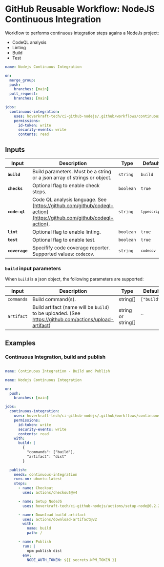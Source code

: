 <!-- start title -->

# GitHub Reusable Workflow: NodeJS Continuous Integration

<!-- end title -->
<!-- start description -->

Workflow to performs continuous integration steps agains a NodeJs project:

- CodeQL analysis
- Linting
- Build
- Test

<!-- end description -->
<!-- start contents -->
<!-- end contents -->
<!-- start usage -->

```yaml
name: Nodejs Continuous Integration

on:
  merge_group:
  push:
    branches: [main]
  pull_request:
    branches: [main]

jobs:
  continuous-integration:
    uses: hoverkraft-tech/ci-github-nodejs/.github/workflows/continuous-integration.yml@0.4.0
    permissions:
      id-token: write
      security-events: write
      contents: read
```

<!-- end usage -->
<!-- start secrets -->
<!-- end secrets -->
<!-- start inputs -->

## Inputs

| **Input**                 | **Description**                                                                                                    | **Type**             | **Default**               | **Required** |
| ------------------------- | ------------------------------------------------------------------------------------------------------------------ | -------------------- | ------------------------- | ------------ |
| **<code>build</code>**    | Build parameters. Must be a string or a json array of strings or object.                                           | <code>string</code>  | <code>build</code>        | **false**    |
| **<code>checks</code>**   | Optional flag to enable check steps.                                                                               | <code>boolean</code> | <code>true</code>         | **false**    |
| **<code>code-ql</code>**  | Code QL analysis language. See [https://github.com/github/codeql-action](https://github.com/github/codeql-action). | <code>string</code>  | <code>`typescript`</code> | **false**    |
| **<code>lint</code>**     | Optional flag to enable linting.                                                                                   | <code>boolean</code> | <code>true</code>         | **false**    |
| **<code>test</code>**     | Optional flag to enable test.                                                                                      | <code>boolean</code> | <code>true</code>         | **false**    |
| **<code>coverage</code>** | Specifify code coverage reporter. Supported values: `codecov`.                                                     | <code>string</code>  | <code>`codecov`</code>    | **false**    |

### `build` input parameters

When `build` is a json object, the following parameters are supported:

| **Input**  | **Description**                                                                                          | **Type**           | **Default** | **Required** |
| ---------- | -------------------------------------------------------------------------------------------------------- | ------------------ | ----------- | ------------ |
| `commands` | Build command(s).                                                                                        | string[]           | `["build"]` | **false**    |
| `artifact` | Build artifact (name will be `build`) to be uploaded. (See <https://github.com/actions/upload-artifact>) | string or string[] | ``          | **false**    |

<!-- end inputs -->
<!-- start outputs -->
<!-- end outputs -->
<!-- start [.github/ghadocs/examples/] -->

## Examples

### Continuous Integration, build and publish

```yaml

name: Continuous Integration - Build and Publish

name: Nodejs Continuous Integration

on:
  push:
    branches: [main]

jobs:
  continuous-integration:
    uses: hoverkraft-tech/ci-github-nodejs/.github/workflows/continuous-integration.yml@0.4.0
    permissions:
      id-token: write
      security-events: write
      contents: read
    with:
      build: |
        {
          "commands": ["build"],
          "artifact": "dist"
        }

  publish:
    needs: continuous-integration
    runs-on: ubuntu-latest
    steps:
      - name: Checkout
        uses: actions/checkout@v4

      - name: Setup NodeJS
        uses: hoverkraft-tech/ci-github-nodejs/actions/setup-node@0.2.2

      - name: Download build artifact
        uses: actions/download-artifact@v2
        with:
          name: build
          path: /

      - name: Publish
        run: |
          npm publish dist
        env:
          NODE_AUTH_TOKEN: ${{ secrets.NPM_TOKEN }}
```

<!-- end [.github/ghadocs/examples/] -->
